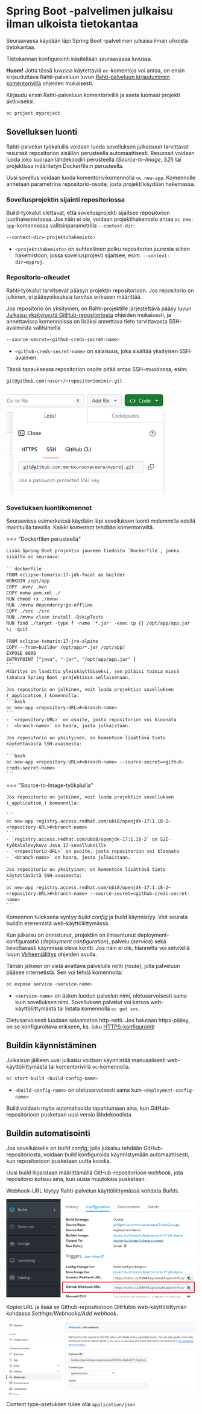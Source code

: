 # Spring Boot -palvelimen julkaisu ilman ulkoista tietokantaa

Seuraavassa käydään läpi Spring Boot -palvelimen julkaisu ilman ulkoista tietokantaa.

Tietokannan konfigurointi käsitellään seuraavassa luvussa.

__Huom!__ Jotta tässä luvussa käytettäviä `oc`-komentoja voi antaa, on ensin kirjauduttava Rahti-palveluun luvun [Rahti-palveluun kirjautuminen komentorivillä](ohje_rahti_komentorivityokalun_asennus.md#rahti-palveluun-kirjautuminen-komentorivilla) ohjeiden mukaisesti.

Kirjaudu ensin Rahti-palveluun komentorivillä ja aseta luomasi projekti aktiiviseksi.

```bash
oc project myproject
```

## Sovelluksen luonti

Rahti-palvelun työkaluilla voidaan luoda sovelluksen julkaisuun tarvittavat resurssit repositorion sisällön perusteella automaattisesti. Resurssit voidaan luoda joko suoraan lähdekoodin perusteella (_Source-to-Image_, _S2I_) tai projektissa määritetyn Dockerfile:n perusteella. 

Uusi sovellus voidaan luoda komentorivikomennolla `oc new-app`. Komennolle annetaan parametrina repositorio-osoite, josta projekti käydään hakemassa. 

### Sovellusprojektin sijainti repositoriossa

Build-työkalut olettavat, että sovellusprojekti sijaitsee repositorion juurihakemistossa. Jos näin ei ole, voidaan projektihakemisto antaa `oc new-app`-komennossa valitsinparametrilla `--context-dir`:

```bash
--context-dir=<projektihakemisto>
```
- `<projektihakemisto>` on suhteellinen polku repositorion juuresta siihen hakemistoon, jossa sovellusprojekti sijaitsee, esim. `--context-dir=myproj`. 

### Repositorio-oikeudet

Rahti-työkalut tarvitsevat pääsyn projektin repositorioon. Jos repositorio on julkinen, ei pääsyoikeuksia tarvitse erikseen määrittää.

Jos repositorio on yksityinen, on Rahti-projektille järjestettävä pääsy luvun [Julkaisu yksityisestä GitHub-repositoriosta](ohje_rahti_julkaisu_yksityisesta_repositoriosta.md) ohjeiden mukaisesti, ja annettavissa komennoissa on lisäksi annettava  tieto tarvittavasta SSH-avaimesta valitsimella 

```bash
--source-secret=<github-creds-secret-name>
```

- `<github-creds-secret-name>` on salaisuus, joka sisältää yksityisen SSH-avaimen.

Tässä tapauksessa repositorion osoite pitää antaa SSH-muodossa, esim:

```bash
git@github.com:<user>/<repositorionimi>.git
```
![](./img/github_ssh_address.png)

### Sovelluksen luontikomennot

Seuraavissa esimerkeissä käydään läpi sovelluksen luonti molemmilla edellä mainituilla tavoilla. Kaikki komennot tehdään komentoriviltä. 

=== "Dockerfilen perusteella"

    Lisää Spring Boot projektin juureen tiedosto `Dockerfile`, jonka sisältö on seuraava:

    ```dockerfile
    FROM eclipse-temurin:17-jdk-focal as builder
    WORKDIR /opt/app
    COPY .mvn/ .mvn
    COPY mvnw pom.xml ./
    RUN chmod +x ./mvnw
    RUN ./mvnw dependency:go-offline
    COPY ./src ./src
    RUN ./mvnw clean install -DskipTests 
    RUN find ./target -type f -name '*.jar' -exec cp {} /opt/app/app.jar \; -quit

    FROM eclipse-temurin:17-jre-alpine
    COPY --from=builder /opt/app/*.jar /opt/app/
    EXPOSE 8080
    ENTRYPOINT ["java", "-jar", "/opt/app/app.jar" ]
    ``` 
    Määritys on laadittu yleiskäyttöiseksi, sen pitäisi toimia missä tahansa Spring Boot -projektissa sellaisenaan.

    Jos repositorio on julkinen, voit luoda projektiin sovelluksen (_application_) komennolla:
    ```bash
    oc new-app <repository-URL>#<branch-name>
    ```
    - `<repository-URL>` on osoite, josta repositorion voi kloonata
    - `<branch-name>` on haara, josta julkaistaan.

    Jos repositorio on yksityinen, on komentoon lisättävä tieto käytettävästä SSH-avaimesta:

    ```bash
    oc new-app <repository-URL>#<branch-name> --source-secret=<github-creds-secret-name>
    ```

=== "Source-to-Image-työkaluilla"

    Jos repositorio on julkinen, voit luoda projektiin sovelluksen (_application_) komennolla:

    ```
    oc new-app registry.access.redhat.com/ubi8/openjdk-17:1.18-2~<repository-URL>#<branch-name>
    ```
    - `registry.access.redhat.com/ubi8/openjdk-17:1.18-2` on S2I-työkalulevykuva Java 17-sovelluksille
    - `<repositorio-URL>` on osoite, josta repositorion voi kloonata
    - `<branch-name>` on haara, josta julkaistaan.

    Jos repositorio on yksityinen, on komentoon lisättävä tieto käytettävästä SSH-avaimesta:
    ```
    oc new-app registry.access.redhat.com/ubi8/openjdk-17:1.18-2~<repository-URL>#<branch-name> --source-secret=<github-creds-secret-name>
    ```

Komennon tuloksena syntyy _build config_ ja build käynnistyy. Voit seurata buildin etenemistä web-käyttöliittymässä.

Kun julkaisu on onnistunut, projektiin on ilmaantunut deployment-konfiguraatio (_deployment configuration_), palvelu (_service_) sekä toivottavasti käynnissä oleva kontti. Jos näin ei ole, tilannetta voi selvitellä luvun [Virheenjäljitys](ohje_rahti_virheenjaljitys.md) ohjeiden avulla.

Tämän jälkeen on vielä avattava palvelulle reitti (_route_), jolla palveluun pääsee internetistä. Sen voi tehdä komennolla:

```bash
oc expose service <service-name>
```
- `<service-name>` on äsken luodun palvelun nimi, oletusarvoisesti sama kuin sovelluksen nimi. Sovelluksen palvelut voi katsoa web-käyttöliittymästä tai listata komennolla `oc get svc`.

Oletusarvoisesti luodaan salaamaton http-reitti. Jos halutaan https-pääsy, on se konfiguroitava erikseen, ks. luku [HTTPS-konfigurointi](#https-konfigurointi)

## Buildin käynnistäminen

Julkaisun jälkeen uusi julkaisu voidaan käynnistää manuaalisesti web-käyttöliittymästä tai komentorivillä `oc`-komennolla.  
```bash
oc start-build <build-config-name>
```
- `<build-config-name>` on oletusarvoisesti sama kuin `<deployment-config-name>`

Build voidaan myös automatisoida tapahtumaan aina, kun GitHub-repositorioon pusketaan uusi versio lähdekoodista

## Buildin automatisointi

Jos sovellukselle on _build config_, jolla julkaisu tehdään GitHub-repositoriosta, voidaan build konfiguroida käynnistymään automaattisesti, kun repositorioon pusketaan uutta koodia.

Uusi build liipaistaan määrittämällä GitHub-repositorioon _webhook_, jota repositorio kutsuu aina, kun uusia muutoksia pusketaan.

Webhook-URL löytyy Rahti-palvelun käyttöliittymässä kohdata _Builds_.

![](img/rahti_find_webhook_url.png)

Kopioi URL ja lisää se Github-repositorioon GitHubin web-käyttöliittymän kohdassa _Settings/Webhooks/Add webhook_.

![](img/github_add_webhook_ui.png)

Content type-asetuksen tulee olla `application/json`.
